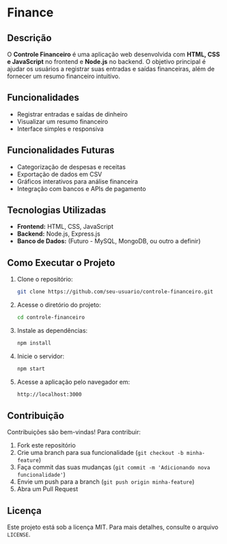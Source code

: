 # Finance

## Descrição
O **Controle Financeiro** é uma aplicação web desenvolvida com **HTML, CSS e JavaScript** no frontend e **Node.js** no backend. O objetivo principal é ajudar os usuários a registrar suas entradas e saídas financeiras, além de fornecer um resumo financeiro intuitivo.

## Funcionalidades
- Registrar entradas e saídas de dinheiro
- Visualizar um resumo financeiro
- Interface simples e responsiva

## Funcionalidades Futuras
- Categorização de despesas e receitas
- Exportação de dados em CSV
- Gráficos interativos para análise financeira
- Integração com bancos e APIs de pagamento

## Tecnologias Utilizadas
- **Frontend:** HTML, CSS, JavaScript
- **Backend:** Node.js, Express.js
- **Banco de Dados:** (Futuro - MySQL, MongoDB, ou outro a definir)

## Como Executar o Projeto
1. Clone o repositório:
   ```sh
   git clone https://github.com/seu-usuario/controle-financeiro.git
   ```
2. Acesse o diretório do projeto:
   ```sh
   cd controle-financeiro
   ```
3. Instale as dependências:
   ```sh
   npm install
   ```
4. Inicie o servidor:
   ```sh
   npm start
   ```
5. Acesse a aplicação pelo navegador em:
   ```sh
   http://localhost:3000
   ```

## Contribuição
Contribuições são bem-vindas! Para contribuir:
1. Fork este repositório
2. Crie uma branch para sua funcionalidade (`git checkout -b minha-feature`)
3. Faça commit das suas mudanças (`git commit -m 'Adicionando nova funcionalidade'`)
4. Envie um push para a branch (`git push origin minha-feature`)
5. Abra um Pull Request

## Licença
Este projeto está sob a licença MIT. Para mais detalhes, consulte o arquivo `LICENSE`.

